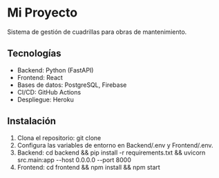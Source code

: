 # Mi Proyecto
Sistema de gestión de cuadrillas para obras de mantenimiento.

## Tecnologías
- Backend: Python (FastAPI)
- Frontend: React
- Bases de datos: PostgreSQL, Firebase
- CI/CD: GitHub Actions
- Despliegue: Heroku

## Instalación
1. Clona el repositorio: git clone <url>
2. Configura las variables de entorno en Backend/.env y Frontend/.env.
3. Backend: cd backend && pip install -r requirements.txt && uvicorn src.main:app --host 0.0.0.0 --port 8000
4. Frontend: cd frontend && npm install && npm start

